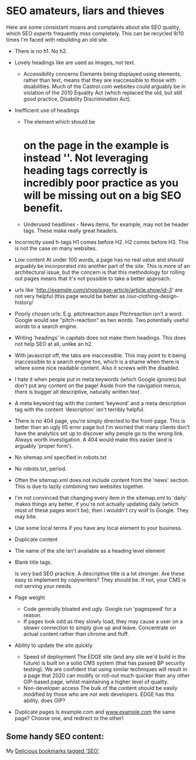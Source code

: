 # SEO amateurs, liars and thieves

Here are some consistant moans and complaints about site SEO quality, which SEO _experts_ frequently miss completely. This can be recycled 9/10 times I'm faced with rebuilding an old site.

* There is no h1. No h2.

* Lovely headings like are used as images, not text.
	* Accessibility concerns
		Elements being displayed using elements, rather than text, means that they are inaccessible to those with disabilities. Much of the Castrol.com websites could arguably be in violation of the 2010 Equality Act (which replaced the old, but still good practice, Disability Discrimination Act).

* Inefficient use of headings
	* The element which should be <h1> on the page in the example is instead '<span class="page_text_heading1">'. Not leveraging heading tags correctly is incredibly poor practice as you will be missing out on a big SEO benefit.
	* Underused headlines - News items, for example, may not be header tags. These make really great headers.

* Incorrectly used h-tags
	H1 comes before H2. H2 comes before H3. This is not the case on many websites.

* Low content
	At under 100 words, a page has no real value and should arguably be incorporated into another part of the site. This is more of an architectural issue, but the concern is that this methodology for rolling out pages means that it's not possible to take a better approach.

* urls like 'http://example.com/shop/page-article/article.show/id-3' are not very helpful (this page would be better as /our-clothing-design-history/

* Poorly chosen urls: E.g. pitchreaction.aspx
	Pitchreaction isn't a word. Google would see "pitch-reaction" as two words. Two potentially useful words to a search engine.

* Writing 'headings' in capitals does not make them headings. This does not help SEO at all, unlike an h2.

* With javascript off, the tabs are inaccessible. This may point to it being inaccessible to a search engine too, which is a shame when there is where some nice readable content. Also it screws with the disabled.

* I hate it when people put in meta keywords (which Google ignores) but don't put any content on the page! Aside from the navigation menus, there is bugger all descriptive, naturally written text.

* A meta keyword tag with the content 'keyword' and a meta description tag with the content 'description' isn't terribly helpful.

* There is no 404 page, you're simply directed to the front-page. This is better than an ugly IIS error page but I'm worried that many clients don't have the analytics set up to discover why people go to the wrong link. Always worth investigation. A 404 would make this easier (and is arguably 'proper form').

* No sitemap.xml specified in robots.txt

* No robots.txt, period.

* Often the sitemap.xml does not include content from the 'news' section. This is due to lazily combining two websites together.

* I'm not convinced that changing every item in the sitemap.xml to 'daily' makes things any better, if you're not actually updating daily (which most of these pages won't be), then i wouldn't cry wolf to Google. They may bite.

* Use some local terms if you have any local element to your business.

* Duplicate content

* The name of the site isn't available as a heading level element

* Blank title tags.
	<title></title> is very bad SEO practice. A descriptive title is a lot stronger. Are these easy to implement by copywriters? They should be. If not, your CMS is not serving your needs.

* Page weight
	* Code generally bloated and ugly. Google run 'pagespeed' for a reason.
	* If pages look odd as they slowly load, they may cause a user on a slower connection to simply give up and leave. Concentrate on actual content rather than chrome and fluff.

* Ability to update the site quickly
	* Speed of deployment
		The EDGE site (and any site we'd build in the future) is built on a solid CMS system (that has passed BP security testing). We are confident that using similar techniques will result in a page that 2020 can modify or roll-out much quicker than any other GIP-based page, whilst maintaining a higher level of quality.
	* Non-developer access
		The bulk of the content should be easily modified by those who are not web developers. EDGE has this ability, does GIP?

* Duplicate pages
	Is example.com and www.example.com the same page? Choose one, and redirect to the other!

## Some handy SEO content:

My [Delicious bookmarks tagged 'SEO'](http://delicious.com/devolute/seo).